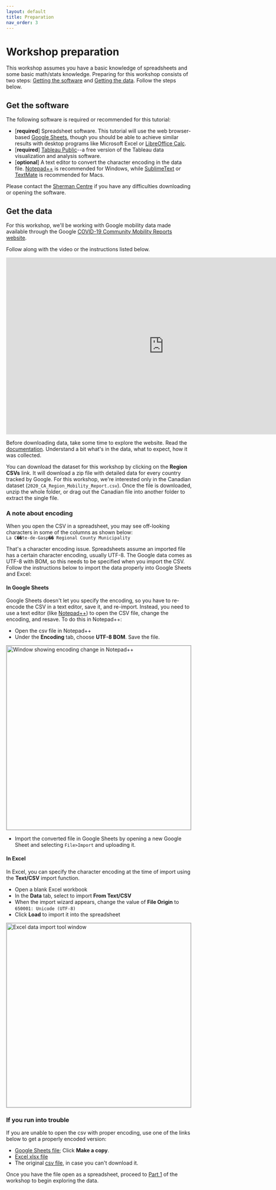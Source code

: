 ```yaml
---
layout: default
title: Preparation
nav_order: 3
---
```


# Workshop preparation 
This workshop assumes you have a basic knowledge of spreadsheets and some basic math/stats knowledge. Preparing for this workshop consists of two steps: [Getting the software](#get-the-software) and [Getting the data](#get-the-data). Follow the steps below. 
  
## Get the software
The following software is required or recommended for this tutorial: 
* [**required**] Spreadsheet software. This tutorial will use the web browser-based [Google Sheets](https://docs.google.com/spreadsheets/u/0/), though you should be able to achieve similar results with desktop programs like Microsoft Excel or [LibreOffice Calc](https://www.libreoffice.org/).
* [**required**] [Tableau Public](https://public.tableau.com/en-us/s/)--a free version of the Tableau data visualization and analysis software. 
* [**optional**] A text editor to convert the character encoding in the data file. [Notepad++](https://notepad-plus-plus.org/) is recommended for Windows, while [SublimeText](https://www.sublimetext.com/2) or [TextMate](https://macromates.com/) is recommended for Macs.

Please contact the [Sherman Centre](mailto:scds@mcmaster.ca) if you have any difficulties downloading or opening the software.
  
## Get the data
For this workshop, we'll be working with Google mobility data made available through the Google [COVID-19 Community Mobility Reports website](https://www.google.com/covid19/mobility/). 

Follow along with the video or the instructions listed below. 

<iframe height="480" width="853" allowfullscreen frameborder=0 src="https://echo360.ca/media/b9737358-0c98-450f-99cf-bd25bb3c53a4/public?autoplay=false&automute=false"></iframe>

Before downloading data, take some time to explore the website. Read the [documentation](https://www.google.com/covid19/mobility/data_documentation.html?hl=en). Understand a bit what's in the data, what to expect, how it was collected. 

You can download the dataset for this workshop by clicking on the **Region CSVs** link. It will download a zip file with detailed data for every country tracked by Google. For this workshop, we're interested only in the Canadian dataset (```2020_CA_Region_Mobility_Report.csv```). Once the file is downloaded, unzip the whole folder, or drag out the Canadian file into another folder to extract the single file. 

### A note about encoding
When you open the CSV in a spreadsheet, you may see off-looking characters in some of the columns as shown below:  
```La C��te-de-Gasp�� Regional County Municipality```

That's a character encoding issue. Spreadsheets assume an imported file has a certain character encoding, usually UTF-8. The Google data comes as UTF-8 with BOM, so this needs to be specified when you import the CSV. Follow the instructions below to import the data properly into Google Sheets and Excel: 

#### In Google Sheets
Google Sheets doesn't let you specify the encoding, so you have to re-encode the CSV in a text editor, save it, and re-import. Instead, you need to use a text editor (like [Notepad++](https://notepad-plus-plus.org/downloads/v7.9.2/)) to open the CSV file, change the encoding, and resave. 
To do this in Notepad++: 
* Open the csv file in Notepad++
* Under the **Encoding** tab, choose **UTF-8 BOM**. Save the file.
<img src="assets/img/notepad-encoding.png" alt="Window showing encoding change in Notepad++" width="500" style="border: 1px solid darkgrey">

* Import the converted file in Google Sheets by opening a new Google Sheet and selecting ```File>Import``` and uploading it.

#### In Excel
In Excel, you can specify the character encoding at the time of import using the **Text/CSV** import function.
* Open a blank Excel workbook
* In the **Data** tab, select to import **From Text/CSV**
* When the import wizard appears, change the value of **File Origin** to ```650001: Unicode (UTF-8)```
* Click **Load** to import it into the spreadsheet
<img src="assets/img/excel-import.png" alt="Excel data import tool window" width="500" style="border: 1px solid darkgrey">

### If you run into trouble
If you are unable to open the csv with proper encoding, use one of the links below to get a properly encoded version: 
* [Google Sheets file](https://docs.google.com/spreadsheets/d/1IbTXQFJ4JPQB4OS2TwrUu-QpbJJl5t8Ntc40sh7udO0/copy); Click **Make a copy**.
* [Excel xlsx file](https://github.com/scds/data-driven-stories/raw/main/assets/data/2020_CA_Region_Mobility_Report.xlsx)
* The original [csv file](https://github.com/scds/data-driven-stories/raw/main/assets/data/2020_CA_Region_Mobility_Report.csv), in case you can't download it. 

Once you have the file open as a spreadsheet, proceed to [Part 1](part1) of the workshop to begin exploring the data.
